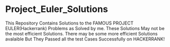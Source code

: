 # Project_Euler_Solutions

This Repository Contains Solutions to the FAMOUS PROJECT EULER(Hackerrank) Problems as Solved by me. These Solutions May not be the most efficient Solutions. There may be some more efficient Solutions avalaible But They Passed all the test Cases Successfully on HACKERRANK!
